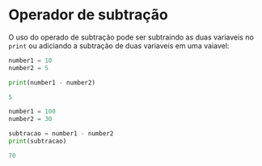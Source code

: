 # Operador de subtração

O uso do operado de subtração pode ser subtraindo as duas variaveis no ```print``` ou adiciando a subtração de duas variaveis em uma vaiavel:

```python
number1 = 10
number2 = 5

print(number1 - number2)

5
```

```python
number1 = 100
number2 = 30

subtracao = number1 - number2
print(subtracao)

70
```
